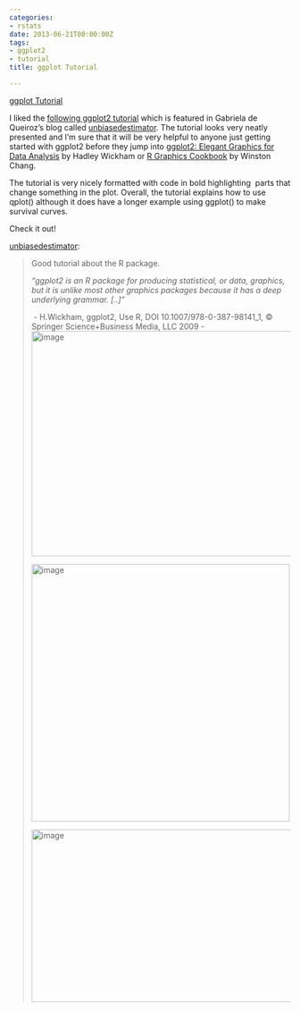 ```yaml
---
categories:
- rstats
date: 2013-06-21T00:00:00Z
tags:
- ggplot2
- tutorial
title: ggplot Tutorial

---
```


<a href="http://www.ceb-institute.org/bbs/wp-content/uploads/2011/09/handout_ggplot2.pdf">ggplot Tutorial</a><br/><p>I liked the <a href="http://www.ceb-institute.org/bbs/wp-content/uploads/2011/09/handout_ggplot2.pdf">following ggplot2 tutorial</a> which is featured in Gabriela de Queiroz&#8217;s blog called <a href="http://unbiasedestimator.tumblr.com/">unbiasedestimator</a>. The tutorial looks very neatly presented and I&#8217;m sure that it will be very helpful to anyone just getting started with ggplot2 before they jump into <a href="http://ggplot2.org/book/">ggplot2: Elegant Graphics for Data Analysis</a> by Hadley Wickham or <a href="http://shop.oreilly.com/product/0636920023135.do">R Graphics Cookbook</a> by Winston Chang.</p>
<p><span>The tutorial is very nicely formatted with code in bold highlighting  parts that change something in the plot. Overall, the tutorial explains how to use qplot() although it does have a longer example using ggplot() to make survival curves.</span></p>
<p>Check it out!</p>

<p><a class="tumblr_blog" href="http://unbiasedestimator.tumblr.com/post/26148780483/ggplot-tutorial">unbiasedestimator</a>:</p>

> <p>Good tutorial about the R package.</p>
> <p><em>“ggplot2 is an R package for producing statistical, or data, graphics, but it is unlike most other graphics packages because it has a deep underlying grammar. [..]”</em></p>
> <p> - H.Wickham, ggplot2, Use R, DOI 10.1007/978-0-387-98141_1, © Springer Science+Business Media, LLC 2009 -<img alt="image" height="403" src="http://slycoder.files.wordpress.com/2009/08/day-of-week.png" width="691"/></p>
> <p><img alt="image" height="461" src="http://r.789695.n4.nabble.com/file/n1689957/plot1.jpeg" width="462"/></p>
> <p><img alt="image" height="309" src="http://revolution-computing.typepad.com/.a/6a010534b1db25970b0120a55e3eab970b-500pi" width="500"/></p>
